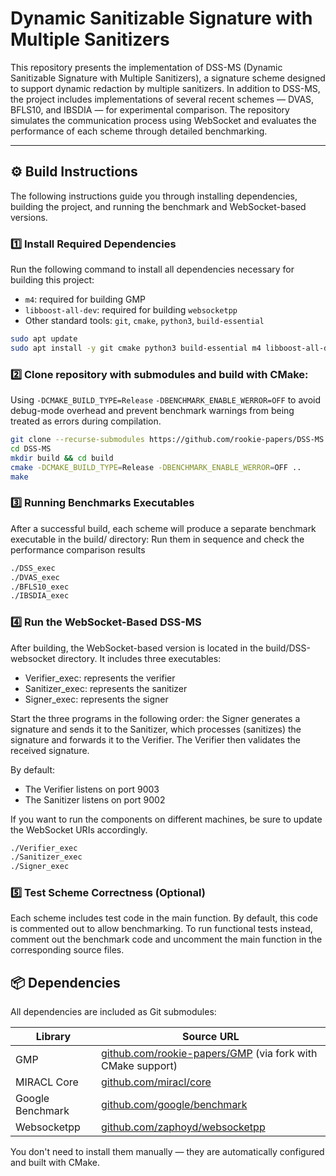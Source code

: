 # Dynamic Sanitizable Signature with Multiple Sanitizers
This repository presents the implementation of DSS-MS (Dynamic Sanitizable Signature with Multiple Sanitizers), 
a signature scheme designed to support dynamic redaction by multiple sanitizers. 
In addition to DSS-MS, the project includes implementations of several recent schemes
— DVAS, BFLS10, and IBSDIA — for experimental comparison. 
The repository simulates the communication process using WebSocket and evaluates the 
performance of each scheme through detailed benchmarking.

---

## ⚙️ Build Instructions

The following instructions guide you through installing dependencies, building the project, and running the benchmark and WebSocket-based versions.

### 1️⃣ Install Required Dependencies

Run the following command to install all dependencies necessary for building this project:

- `m4`: required for building GMP
- `libboost-all-dev`: required for building `websocketpp`
- Other standard tools: `git`, `cmake`, `python3`, `build-essential`

```bash
sudo apt update
sudo apt install -y git cmake python3 build-essential m4 libboost-all-dev
```

### 2️⃣ Clone repository with submodules and build with CMake:

Using `-DCMAKE_BUILD_TYPE=Release` `-DBENCHMARK_ENABLE_WERROR=OFF` to avoid debug-mode overhead and prevent benchmark warnings from being treated as errors during compilation.
```bash
git clone --recurse-submodules https://github.com/rookie-papers/DSS-MS.git
cd DSS-MS
mkdir build && cd build
cmake -DCMAKE_BUILD_TYPE=Release -DBENCHMARK_ENABLE_WERROR=OFF ..
make 
```

### 3️⃣ Running Benchmarks Executables
After a successful build, each scheme will produce a separate benchmark executable in the build/ directory:
Run them in sequence and check the performance comparison results

```bash
./DSS_exec
./DVAS_exec
./BFLS10_exec
./IBSDIA_exec
```

### 4️⃣ Run the WebSocket-Based DSS-MS

After building, the WebSocket-based version is located in the build/DSS-websocket directory. It includes three executables:

- Verifier_exec: represents the verifier
- Sanitizer_exec: represents the sanitizer
- Signer_exec: represents the signer

Start the three programs in the following order: the Signer generates a signature and sends it to the Sanitizer, which processes (sanitizes) the signature and forwards it to the Verifier. The Verifier then validates the received signature.

By default:
- The Verifier listens on port 9003
- The Sanitizer listens on port 9002

If you want to run the components on different machines, be sure to update the WebSocket URIs accordingly.
```bash
./Verifier_exec
./Sanitizer_exec
./Signer_exec
```

### 5️⃣ Test Scheme Correctness (Optional)
Each scheme includes test code in the main function. By default, this code is commented out to allow benchmarking.
To run functional tests instead, comment out the benchmark code and uncomment the main function in the corresponding source files.


## 📦 Dependencies

All dependencies are included as Git submodules:

| Library          | Source URL                                                                       |
|------------------|----------------------------------------------------------------------------------|
| GMP              | [github.com/rookie-papers/GMP](https://github.com/rookie-papers/GMP) (via fork with CMake support) |
| MIRACL Core      | [github.com/miracl/core](https://github.com/miracl/core)                         |
| Google Benchmark | [github.com/google/benchmark](https://github.com/google/benchmark)               |
| Websocketpp      | [github.com/zaphoyd/websocketpp](https://github.com/zaphoyd/websocketpp)               |
You don't need to install them manually — they are automatically configured and built with CMake.
